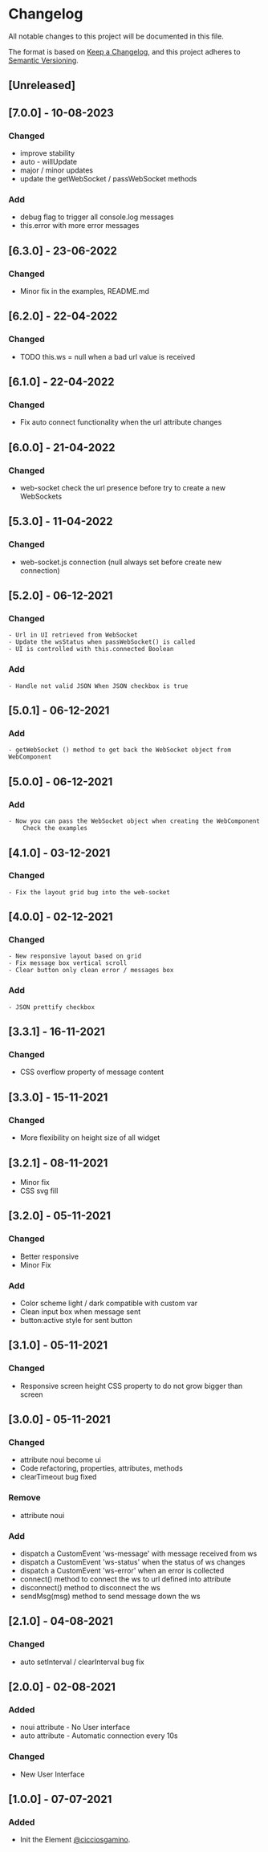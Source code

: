 # Changelog
All notable changes to this project will be documented in this file.

The format is based on [Keep a Changelog](https://keepachangelog.com/en/1.0.0/),
and this project adheres to [Semantic Versioning](https://semver.org/spec/v2.0.0.html).

## [Unreleased]

## [7.0.0] - 10-08-2023

### Changed
  - improve stability
  - auto - willUpdate
  - major / minor updates
  - update the getWebSocket / passWebSocket methods

### Add
  - debug flag to trigger all console.log messages
  - this.error with more error messages

## [6.3.0] - 23-06-2022

### Changed
  - Minor fix in the examples, README.md

## [6.2.0] - 22-04-2022

### Changed
  - TODO this.ws = null when a bad url value is received


## [6.1.0] - 22-04-2022

### Changed
  - Fix auto connect functionality when the url attribute changes

## [6.0.0] - 21-04-2022

### Changed
  - web-socket check the url presence before try to create a new WebSockets

## [5.3.0] - 11-04-2022

### Changed
  - web-socket.js connection (null always set before create new connection)

## [5.2.0] - 06-12-2021

### Changed
	- Url in UI retrieved from WebSocket
	- Update the wsStatus when passWebSocket() is called
	- UI is controlled with this.connected Boolean

### Add
	- Handle not valid JSON When JSON checkbox is true

## [5.0.1] - 06-12-2021

### Add
	- getWebSocket () method to get back the WebSocket object from WebComponent

## [5.0.0] - 06-12-2021

### Add
	- Now you can pass the WebSocket object when creating the WebComponent
		Check the examples

## [4.1.0] - 03-12-2021

### Changed
	- Fix the layout grid bug into the web-socket

## [4.0.0] - 02-12-2021
### Changed
	- New responsive layout based on grid
	- Fix message box vertical scroll
	- Clear button only clean error / messages box

### Add
	- JSON prettify checkbox

## [3.3.1] - 16-11-2021
### Changed
  - CSS overflow property of message content

## [3.3.0] - 15-11-2021
### Changed
  - More flexibility on height size of all widget

## [3.2.1] - 08-11-2021
  - Minor fix
  - CSS svg fill

## [3.2.0] - 05-11-2021
### Changed
  - Better responsive
  - Minor Fix

### Add
  - Color scheme light / dark compatible with custom var
  - Clean input box when message sent
  - button:active style for sent button

## [3.1.0] - 05-11-2021
### Changed
  - Responsive screen height CSS property to do not grow bigger than screen

## [3.0.0] - 05-11-2021
### Changed
  - attribute noui become ui
  - Code refactoring, properties, attributes, methods
  - clearTimeout bug fixed

### Remove
  - attribute noui

### Add
  - dispatch a CustomEvent 'ws-message' with message received from ws
  - dispatch a CustomEvent 'ws-status'  when the status of ws changes
  - dispatch a CustomEvent 'ws-error' when an error is collected
  - connect() method to connect the ws to url defined into attribute
  - disconnect() method to disconnect the ws
  - sendMsg(msg) method to send message down the ws

## [2.1.0] - 04-08-2021
### Changed
  - auto setInterval / clearInterval bug fix

## [2.0.0] - 02-08-2021
### Added
  - noui attribute - No User interface
  - auto attribute - Automatic connection every 10s

### Changed
  - New User Interface

## [1.0.0] - 07-07-2021
### Added
  - Init the Element  [@cicciosgamino](https://github.com/CICCIOSGAMINO).